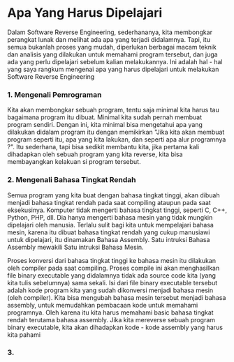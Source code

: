 # Apa Yang Harus Dipelajari

Dalam Software Reverse Engineering, sederhananya, kita membongkar perangkat lunak dan melihat ada apa yang terjadi didalamnya. Tapi, itu semua bukanlah proses yang mudah, diperlukan berbagai macam teknik dan analisis yang dilakukan untuk memahami program tersebut, dan juga ada yang perlu dipelajari sebelum kalian melakukannya. Ini adalah hal - hal yang saya rangkum mengenai apa yang harus dipelajari untuk melakukan Software Reverse Engineering

### 1. Mengenali Pemrograman
Kita akan membongkar sebuah program, tentu saja minimal kita harus tau bagaimana program itu dibuat. Minimal kita sudah pernah membuat program sendiri. Dengan ini, kita minimal bisa mengetahui apa yang dilakukan didalam program itu dengan memikirkan "Jika kita akan membuat program seperti itu, apa yang kita lakukan, dan seperti apa alur programnya ?". Itu sederhana, tapi bisa sedikit membantu kita, jika pertama kali dihadapkan oleh sebuah program yang kita reverse, kita bisa membayangkan kelakuan si program tersebut.

### 2. Mengenali Bahasa Tingkat Rendah
Semua program yang kita buat dengan bahasa tingkat tinggi, akan dibuah menjadi bahasa tingkat rendah pada saat compiling ataupun pada saat eksekusinya. Komputer tidak mengerti bahasa tingkat tinggi, seperti C, C++, Python, PHP, dll. Dia hanya mengerti bahasa mesin yang tidak mungkin dipelajari oleh manusia. Terlalu sulit bagi kita untuk mempelajari bahasa mesin, karena itu dibuat bahasa tingkat rendah yang cukup manusiawi untuk dipelajari, itu dinamakan Bahasa Assembly. Satu intruksi Bahasa Assembly mewakili Satu intruksi Bahasa Mesin. 

Proses konversi dari bahasa tingkat tinggi ke bahasa mesin itu dilakukan oleh compiler pada saat compiling. Proses compile ini akan menghasilkan file binary executable yang didalamnya tidak ada source code kita (yang kita tulis sebelumnya) sama sekali. Isi dari file binary executable tersebut adalah kode program kita yang sudah dikonversi menjadi bahasa mesin (oleh compiler). Kita bisa mengubah bahasa mesin tersebut menjadi bahasa assembly, untuk memudahkan pembacaan kode untuk memahami programnya. Oleh karena itu kita harus memahami basic bahasa tingkat rendah terutama bahasa assembly.  Jika kita mereverse sebuah program binary executable, kita akan dihadapkan kode - kode assembly yang harus kita pahami

### 3. 

